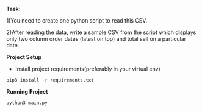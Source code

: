 **Task:**

1)You need to create one python script to read this CSV.

2)After reading the data, write a sample CSV from the script which displays only two column order dates (latest on top) and total sell on a particular date.

**Project Setup**

- Install project requirements(preferably in your virtual env)
```bash
pip3 install -r requirements.txt
```

**Running Project**
```bash
python3 main.py
```